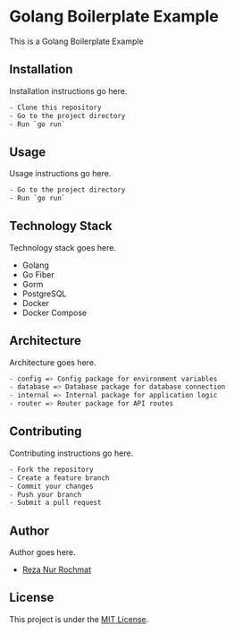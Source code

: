 # Golang Boilerplate Example

This is a Golang Boilerplate Example

## Installation

Installation instructions go here.

```bash
- Clone this repository
- Go to the project directory
- Run `go run`
```

## Usage

Usage instructions go here.

```bash
- Go to the project directory
- Run `go run`
```

## Technology Stack

Technology stack goes here.

- Golang
- Go Fiber
- Gorm
- PostgreSQL
- Docker
- Docker Compose

## Architecture

Architecture goes here.

```bash
- config => Config package for environment variables
- database => Database package for database connection
- internal => Internal package for application logic
- router => Router package for API routes
```

## Contributing

Contributing instructions go here.

```bash
- Fork the repository
- Create a feature branch
- Commit your changes
- Push your branch
- Submit a pull request
```

## Author

Author goes here.

- [Reza Nur Rochmat](https://github.com/RezaNurRochmat13)

## License

This project is under the [MIT License](https://opensource.org/licenses/MIT).